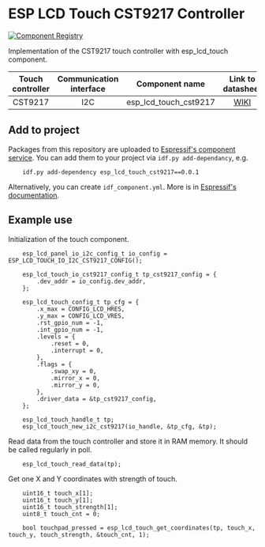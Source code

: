 # ESP LCD Touch CST9217 Controller

[![Component Registry](https://components.espressif.com/components/waveshare/esp_lcd_touch_cst9217/badge.svg)](https://components.espressif.com/components/waveshare/esp_lcd_touch_cst9217)

Implementation of the CST9217 touch controller with esp_lcd_touch component.

| Touch controller | Communication interface | Component name | Link to datasheet |
| :--------------: | :---------------------: | :------------: | :---------------: |
| CST9217            | I2C                     | esp_lcd_touch_cst9217 | [WIKI](https://www.waveshare.com/wiki/7inch-Capacitive-Touch-LCD-C_Datasheets) |

## Add to project

Packages from this repository are uploaded to [Espressif's component service](https://components.espressif.com/).
You can add them to your project via `idf.py add-dependancy`, e.g.
```
    idf.py add-dependency esp_lcd_touch_cst9217==0.0.1
```

Alternatively, you can create `idf_component.yml`. More is in [Espressif's documentation](https://docs.espressif.com/projects/esp-idf/en/latest/esp32/api-guides/tools/idf-component-manager.html).

## Example use

Initialization of the touch component.

```
    esp_lcd_panel_io_i2c_config_t io_config = ESP_LCD_TOUCH_IO_I2C_CST9217_CONFIG();

    esp_lcd_touch_io_cst9217_config_t tp_cst9217_config = {
        .dev_addr = io_config.dev_addr,
    };

    esp_lcd_touch_config_t tp_cfg = {
        .x_max = CONFIG_LCD_HRES,
        .y_max = CONFIG_LCD_VRES,
        .rst_gpio_num = -1,
        .int_gpio_num = -1,
        .levels = {
            .reset = 0,
            .interrupt = 0,
        },
        .flags = {
            .swap_xy = 0,
            .mirror_x = 0,
            .mirror_y = 0,
        },
        .driver_data = &tp_cst9217_config,
    };

    esp_lcd_touch_handle_t tp;
    esp_lcd_touch_new_i2c_cst9217(io_handle, &tp_cfg, &tp);
```

Read data from the touch controller and store it in RAM memory. It should be called regularly in poll.

```
    esp_lcd_touch_read_data(tp);
```

Get one X and Y coordinates with strength of touch.

```
    uint16_t touch_x[1];
    uint16_t touch_y[1];
    uint16_t touch_strength[1];
    uint8_t touch_cnt = 0;

    bool touchpad_pressed = esp_lcd_touch_get_coordinates(tp, touch_x, touch_y, touch_strength, &touch_cnt, 1);
```
